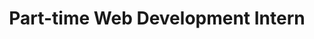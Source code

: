---
suppressed: true
title: "Part-time Web Development Intern"
begin: 2013-12-01
end: 2015-12-01
company: "Interlegis"
companyURL: "https://www12.senado.leg.br/interlegis"
companyIcon:
  <svg xmlns="http://www.w3.org/2000/svg" width="16" height="18" fill="none" viewBox="0 0 16 18">
    <path fill="#032974" d="M16 .303H7.467c0 7.377-1.091 12.54-2.372 15.115 1.372 1.751 1.692 1.818 2.972 1.818 4-.467 7.8-5.4 7.933-16.933Z"/>
    <path fill="#05A255" d="M3.067 8.836h-2c0 5.731.994 8.384 2.2 8.4 1.544 0 3.812.002 4.8 0-1.28 0-1.6-.067-2.972-1.819-.965-1.366-1.702-3.53-2.028-6.58Z"/>
    <circle cx="2.2" cy="5.436" r="2.2" fill="#F4B708"/>
  </svg>
hiddenFromATS: true
hidden: true
---